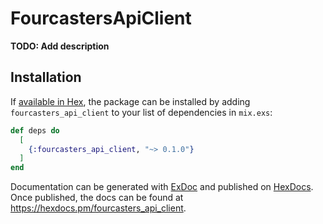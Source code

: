 # FourcastersApiClient

**TODO: Add description**

## Installation

If [available in Hex](https://hex.pm/docs/publish), the package can be installed
by adding `fourcasters_api_client` to your list of dependencies in `mix.exs`:

```elixir
def deps do
  [
    {:fourcasters_api_client, "~> 0.1.0"}
  ]
end
```

Documentation can be generated with [ExDoc](https://github.com/elixir-lang/ex_doc)
and published on [HexDocs](https://hexdocs.pm). Once published, the docs can
be found at <https://hexdocs.pm/fourcasters_api_client>.

